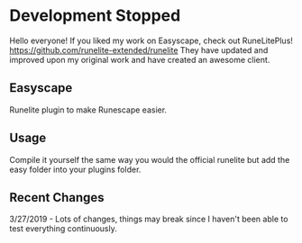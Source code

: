# Development Stopped
Hello everyone! If you liked my work on Easyscape, check out RuneLitePlus! https://github.com/runelite-extended/runelite
They have updated and improved upon my original work and have created an awesome client.

## Easyscape
Runelite plugin to make Runescape easier.

## Usage
Compile it yourself the same way you would the official runelite but add the easy folder into your plugins folder.

## Recent Changes
3/27/2019 - Lots of changes, things may break since I haven't been able to test everything continuously.
